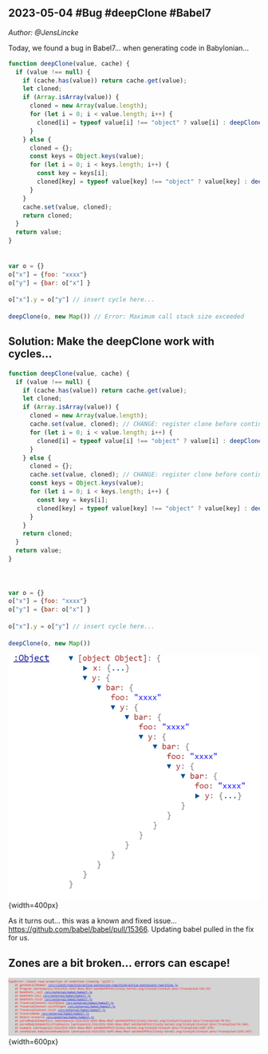 ## 2023-05-04 #Bug #deepClone #Babel7
*Author: @JensLincke*

Today, we found a bug in Babel7... when generating code in Babylonian...

```javascript
function deepClone(value, cache) {
  if (value !== null) {
    if (cache.has(value)) return cache.get(value);
    let cloned;
    if (Array.isArray(value)) {
      cloned = new Array(value.length);
      for (let i = 0; i < value.length; i++) {
        cloned[i] = typeof value[i] !== "object" ? value[i] : deepClone(value[i], cache);
      }
    } else {
      cloned = {};
      const keys = Object.keys(value);
      for (let i = 0; i < keys.length; i++) {
        const key = keys[i];
        cloned[key] = typeof value[key] !== "object" ? value[key] : deepClone(value[key], cache);
      }
    }
    cache.set(value, cloned);
    return cloned;
  }
  return value;
}


var o = {}
o["x"] = {foo: "xxxx"}
o["y"] = {bar: o["x"] }

o["x"].y = o["y"] // insert cycle here...

deepClone(o, new Map()) // Error: Maximum call stack size exceeded

```

## Solution: Make the deepClone work with cycles...


```javascript
function deepClone(value, cache) {
  if (value !== null) {
    if (cache.has(value)) return cache.get(value);
    let cloned;
    if (Array.isArray(value)) {
      cloned = new Array(value.length);
      cache.set(value, cloned); // CHANGE: register clone before continuing
      for (let i = 0; i < value.length; i++) {
        cloned[i] = typeof value[i] !== "object" ? value[i] : deepClone(value[i], cache);
      }
    } else {
      cloned = {};
      cache.set(value, cloned); // CHANGE: register clone before continuing
      const keys = Object.keys(value); 
      for (let i = 0; i < keys.length; i++) {
        const key = keys[i];
        cloned[key] = typeof value[key] !== "object" ? value[key] : deepClone(value[key], cache);
      }
    }
    return cloned;
  }
  return value;
}



var o = {}
o["x"] = {foo: "xxxx"}
o["y"] = {bar: o["x"] }

o["x"].y = o["y"] // insert cycle here...

deepClone(o, new Map()) 

```

![](deepClone_works.png){width=400px}

As it turns out... this was a known and fixed issue... https://github.com/babel/babel/pull/15366. Updating babel pulled in the fix for us.

## Zones are a bit broken... errors can escape!

![](zone-error-escaping.png){width=600px}






